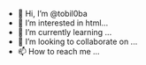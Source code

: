 - 👋 Hi, I’m @tobil0ba
- 👀 I’m interested in html...
- 🌱 I’m currently learning ...
- 💞️ I’m looking to collaborate on ...
- 📫 How to reach me ...

<!---
tobil0ba/tobil0ba is a ✨ special ✨ repository because its `README.md` (this file) appears on your GitHub profile.
You can click the Preview link to take a look at your changes.
--->
